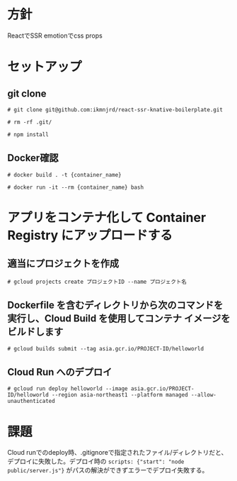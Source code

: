 # 方針
ReactでSSR
emotionでcss props

# セットアップ
## git clone
`# git clone git@github.com:ikmnjrd/react-ssr-knative-boilerplate.git`

`# rm -rf .git/`

`# npm install`

## Docker確認
`# docker build . -t {container_name}` 

`# docker run -it --rm {container_name} bash`

# アプリをコンテナ化して Container Registry にアップロードする
## 適当にプロジェクトを作成
`# gcloud projects create プロジェクトID --name プロジェクト名`

## Dockerfile を含むディレクトリから次のコマンドを実行し、Cloud Build を使用してコンテナ イメージをビルドします
`# gcloud builds submit --tag asia.gcr.io/PROJECT-ID/helloworld`

## Cloud Run へのデプロイ
`# gcloud run deploy helloworld --image asia.gcr.io/PROJECT-ID/helloworld --region asia-northeast1 --platform managed --allow-unauthenticated`

# 課題
Cloud runでのdeploy時、.gitignoreで指定されたファイル/ディレクトリだと、デプロイに失敗した。デプロイ時の `scripts: {"start": "node public/server.js"}` がパスの解決ができずエラーでデプロイ失敗する。